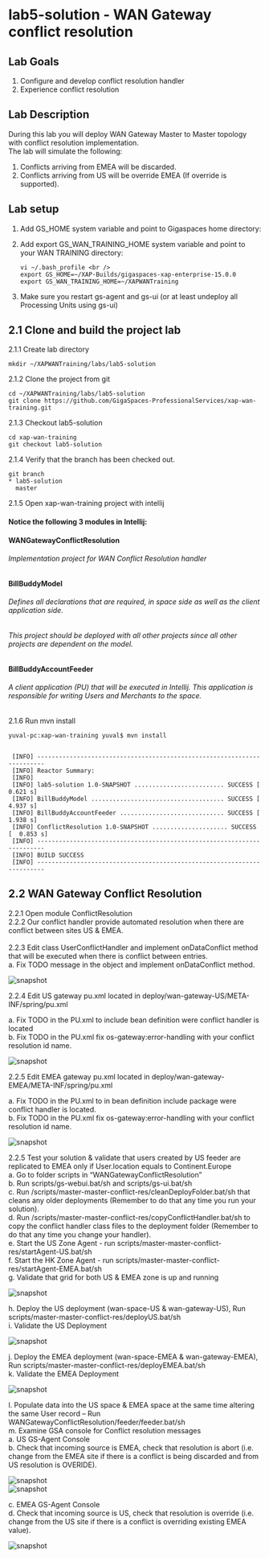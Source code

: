 # lab5-solution - WAN Gateway conflict resolution

## Lab Goals
1. Configure and develop conflict resolution handler <br />
2. Experience conflict resolution <br />


## Lab Description
During this lab you will deploy WAN Gateway Master to Master topology with conflict resolution implementation. <br />
The lab will simulate the following: <br />
1. Conflicts arriving from EMEA will be discarded. <br />
2. Conflicts arriving from US will be override EMEA (If override is supported). <br />

## Lab setup
1.  Add GS_HOME system variable and point to Gigaspaces home directory: <br />
2.  Add export GS_WAN_TRAINING_HOME system variable and point to your WAN TRAINING directory: <br />

        vi ~/.bash_profile <br />
        export GS_HOME=~/XAP-Builds/gigaspaces-xap-enterprise-15.0.0
        export GS_WAN_TRAINING_HOME=~/XAPWANTraining
                               
3.  Make sure you restart gs-agent and gs-ui (or at least undeploy all Processing Units using gs-ui)
    
## 2.1	Clone and build the project lab

2.1.1 Create lab directory

    mkdir ~/XAPWANTraining/labs/lab5-solution
      
2.1.2 Clone the project from git
    
    cd ~/XAPWANTraining/labs/lab5-solution
    git clone https://github.com/GigaSpaces-ProfessionalServices/xap-wan-training.git 
    
2.1.3 Checkout lab5-solution
    
    cd xap-wan-training
    git checkout lab5-solution
    
2.1.4 Verify that the branch has been checked out.
    
    git branch
    * lab5-solution
      master 
    
2.1.5 Open xap-wan-training project with intellij <br />

#### Notice the following 3 modules in Intellij: ####


#### WANGatewayConflictResolution #####
###### Implementation project for WAN Conflict Resolution handler

#### BillBuddyModel #####
###### Defines all declarations that are required, in space side as well as the client application side.
###### This project should be deployed with all other projects since all other projects are dependent on the model. <br />

#### BillBuddyAccountFeeder #####
###### A client application (PU) that will be executed in Intellij. This application is responsible for writing Users and Merchants to the space. <br />

       
2.1.6 Run mvn install <br />

    yuval-pc:xap-wan-training yuval$ mvn install
    
    
     [INFO] ------------------------------------------------------------------------
     [INFO] Reactor Summary:
     [INFO] 
     [INFO] lab5-solution 1.0-SNAPSHOT ......................... SUCCESS [  0.621 s]
     [INFO] BillBuddyModel ..................................... SUCCESS [  4.937 s]
     [INFO] BillBuddyAccountFeeder ............................. SUCCESS [  1.938 s]
     [INFO] ConflictResolution 1.0-SNAPSHOT ..................... SUCCESS [  0.853 s]
     [INFO] ------------------------------------------------------------------------
     [INFO] BUILD SUCCESS
     [INFO] ------------------------------------------------------------------------



    
## 2.2  WAN Gateway Conflict Resolution

2.2.1	 Open module ConflictResolution <br />
2.2.2	 Our conflict handler provide automated resolution when there are conflict between sites US & EMEA.  <br />        
2.2.3	Edit class UserConflictHandler and implement onDataConflict method that will be executed when there is conflict between entries. <br />
    a. Fix TODO message in the object and implement onDataConflict method. <br />

![snapshot](Pictures/Picture1.png) <br />


2.2.4	Edit US gateway pu.xml located in deploy/wan-gateway-US/META-INF/spring/pu.xml <br />
 
a.	Fix TODO in the PU.xml to include bean definition were conflict handler is located <br />
b.	Fix TODO in the PU.xml fix os-gateway:error-handling with your conflict resolution id name. <br />

![snapshot](Pictures/Picture2.png) <br />

2.2.5	Edit EMEA gateway pu.xml located in deploy/wan-gateway-EMEA/META-INF/spring/pu.xml <br />
 
a.	Fix TODO in the PU.xml to in bean definition include package were conflict handler is located. <br />
b.	Fix TODO in the PU.xml fix os-gateway:error-handling with your conflict resolution id name. <br />

![snapshot](Pictures/Picture3.png) <br />

2.2.5	Test your solution & validate that users created by US feeder are replicated to EMEA only if User.location equals to Continent.Europe <br />
a.	Go to folder scripts in “WANGatewayConflictResolution” <br />
b.	Run scripts/gs-webui.bat/sh and scripts/gs-ui.bat/sh <br />
c.	Run /scripts/master-master-conflict-res/cleanDeployFolder.bat/sh that cleans any older deployments (Remember to do that any time you run your solution).  <br />
d.	Run /scripts/master-master-conflict-res/copyConflictHandler.bat/sh to copy the conflict handler class files to the deployment folder (Remember to do that any time you change your handler).    
e.	Start the US Zone Agent - run scripts/master-master-conflict-res/startAgent-US.bat/sh <br />
f.	Start the HK Zone Agent  - run scripts/master-master-conflict-res/startAgent-EMEA.bat/sh <br />
g.	Validate that grid for both US & EMEA zone is up and running <br />

![snapshot](Pictures/Picture4.png) <br />


h.	Deploy the US deployment (wan-space-US & wan-gateway-US), Run scripts/master-master-conflict-res/deployUS.bat/sh <br />
i.	Validate the US Deployment <br />

![snapshot](Pictures/Picture5.png) <br />

j.	Deploy the EMEA deployment (wan-space-EMEA & wan-gateway-EMEA), Run scripts/master-master-conflict-res/deployEMEA.bat/sh <br />
k.	Validate the EMEA Deployment <br />

![snapshot](Pictures/Picture6.png) <br />

l.	Populate data into the US space & EMEA space at the same time altering the same User record – Run WANGatewayConflictResolution/feeder/feeder.bat/sh <br />
m.	Examine GSA console for Conflict resolution messages <br />
    a.	US GS-Agent Console <br />
    b.	Check that incoming source is EMEA, check that resolution is abort (i.e. change from the EMEA site if there is a conflict is being discarded and from US resolution is OVERIDE). <br />


![snapshot](Pictures/Picture7.png) <br />
![snapshot](Pictures/Picture8.png) <br />

   c.   EMEA GS-Agent Console <br />
   d.	Check that incoming source is US, check that resolution is override (i.e. change from the US site if there is a conflict is overriding existing EMEA value).

![snapshot](Pictures/Picture9.png) <br />